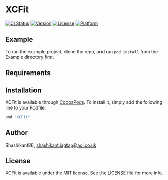 # XCFit

[![CI Status](http://img.shields.io/travis/Shashikant86/XCFit.svg?style=flat)](https://travis-ci.org/Shashikant86/XCFit)
[![Version](https://img.shields.io/cocoapods/v/XCFit.svg?style=flat)](http://cocoapods.org/pods/XCFit)
[![License](https://img.shields.io/cocoapods/l/XCFit.svg?style=flat)](http://cocoapods.org/pods/XCFit)
[![Platform](https://img.shields.io/cocoapods/p/XCFit.svg?style=flat)](http://cocoapods.org/pods/XCFit)

## Example

To run the example project, clone the repo, and run `pod install` from the Example directory first.

## Requirements

## Installation

XCFit is available through [CocoaPods](http://cocoapods.org). To install
it, simply add the following line to your Podfile:

```ruby
pod "XCFit"
```

## Author

Shashikant86, shashikant.jagtap@aol.co.uk

## License

XCFit is available under the MIT license. See the LICENSE file for more info.
